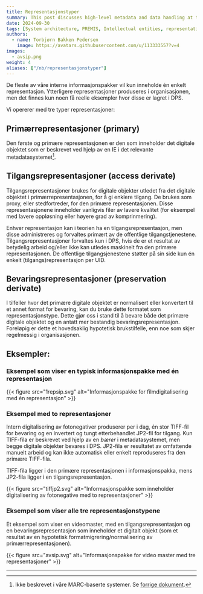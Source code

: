 ```yaml
---
title: Representasjonstyper
summary: This post discusses high-level metadata and data handling at the National Library of Norway
date: 2024-09-30
tags: [System architecture, PREMIS, Intellectual entities, representations]
authors: 
  - name: Torbjørn Bakken Pedersen
    image: https://avatars.githubusercontent.com/u/113333557?v=4
images: 
  - avsip.png
weight: 4
aliases: ["/nb/representasjonstyper"]
---
```


De fleste av våre interne informasjonspakker vil kun inneholde én enkelt representasjon.
Ytterligere representasjoner produseres i organisasjonen, men det finnes kun noen få reelle eksempler hvor disse er lagret i DPS.

Vi opererer med tre typer representasjoner:
 
## Primærrepresentasjoner (primary)
Den første og primære representasjonen er den som inneholder det digitale objektet som er beskrevet ved hjelp av en IE i det relevante metadatasystemet[^1].
[^1]: Ikke beskrevet i våre MARC-baserte systemer. Se [forrige dokument](/nb/sip-omfang).
 
## Tilgangsrepresentasjoner (access derivate)
Tilgangsrepresentasjoner brukes for digitale objekter utledet fra det digitale objektet i primærrepresentasjonen, for å gi enklere tilgang.
De brukes som proxy, eller stedfortreder, for den primære representasjonen.
Disse representasjonene inneholder vanligvis filer av lavere kvalitet (for eksempel med lavere oppløsning eller høyere grad av komprinmering).
 
Enhver representasjon kan i teorien ha en tilgangsrepresentasjon, men disse administreres og forvaltes primært av de offentlige tilgangstjenestene. 
Tilgangsrepresentasjoner forvaltes kun i DPS, hvis de er et resultat av betydelig arbeid og/eller ikke kan utledes maskinelt fra den primære representasjonen. 
De offentlige tilgangsjenestene støtter på sin side kun én enkelt (tilgangs)representasjon per UID.
 
## Bevaringsrepresentasjoner (preservation derivate)
I tilfeller hvor det primære digitale objektet er normalisert eller konvertert til et annet format for bevaring, kan du bruke dette formatet som representasjonstype. 
Dette gjør oss i stand til å bevare både det primære digitale objektet og en antatt mer bestandig bevaringsrepresentasjon. 
Foreløpig er dette et hovedsaklig hypotetisk brukstilfelle, enn noe som skjer regelmessig i organisasjonen.

## Eksempler:

### Eksempel som viser en typisk informasjonspakke med én representasjon

{{< figure src="1repsip.svg" alt="Informasjonspakke for filmdigitalisering med én representasjon" >}}

### Eksempel med to representasjoner
Intern digitalisering av fotonegativer produserer per i dag, én stor TIFF-fil for bevaring og en invertert og tungt etterbehandlet JP2-fil for tilgang.
Kun TIFF-fila er beskrevet ved hjelp av en *bærer* i metadatasystemet, men begge digitale objekter bevares i DPS.
JP2-fila er resultatet av omfattende manuelt arbeid og kan ikke automatisk eller enkelt reproduseres fra den primære TIFF-fila.

TIFF-fila ligger i den primære representasjonen i informasjonspakka, mens JP2-fila ligger i en tilgangsrepresentasjon.

{{< figure src="tiffjp2.svg" alt="Informasjonspakke som inneholder digitalisering av fotonegative med to representasjoner" >}}

### Eksempel som viser alle tre representasjonstypene
Et eksempel som viser en videomaster, med en tilgangsrepresentasjon og en bevaringsrepresentasjon som inneholder et digitalt objekt (som et resultat av en hypotetisk formatmigrering/normalisering av primærrepresentasjonen).

{{< figure src="avsip.svg" alt="Informasjonspakke for video master med tre representasjoner" >}}

---